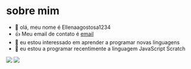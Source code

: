 # sobre mim
- 👋 olá, meu nome é Ellenaagostosa1234
- :+1: Meu email de contato é [email](pedro.guilherme.andrade@escola.br.gov.br)
- 👀 eu estou interessado em aprender a programar novas linguagens
- 🌱 eu estou  a programar recentimente  a linguagem JavaScript Scratch

![](https://img.shields.io/badge/Scratch-4D97FF?style=for-the-badge&logo=Scratch&logoColor=white)
![](https://img.shields.io/badge/JavaScript-323330?style=for-the-badge&logo=javascript&logoColor=F7DF1E)
